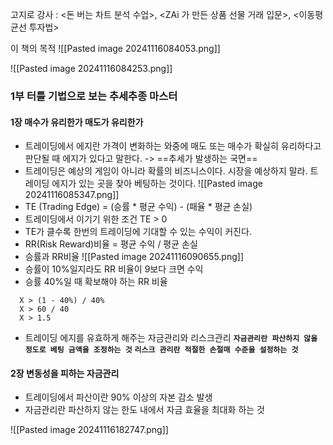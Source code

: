 고지로 강사 : <돈 버는 차트 분석 수업>, <ZAi 가 만든 상품 선물 거래 입문>, <이동평균선 투자법>

이 책의 목적
![[Pasted image 20241116084053.png]]

![[Pasted image 20241116084253.png]]
### 1부 터틀 기법으로 보는 추세추종 마스터
#### 1장 매수가 유리한가 매도가 유리한가

+ 트레이딩에서 에지란 가격이 변화하는 와중에 매도 또는 매수가 확실히 유리하다고 판단될 때 에지가 있다고 말한다.  -> ==추세가 발생하는 국면==
+ 트레이딩은 예상의 게임이 아니라 확률의 비즈니스이다. 시장을 예상하지 말라. 트레이딩 에지가 있는 곳을 찾아 베팅하는 것이다.
 ![[Pasted image 20241116085347.png]]
+ TE (Trading Edge) = (승률 * 평균 수익) - (패율 * 평균 손실) 
+ 트레이딩에서 이기기 위한 조건 TE  > 0 
+ TE가 클수록 한번의 트레이딩에 기대할 수 있는 수익이 커진다. 
+ RR(Risk Reward)비율 = 평균 수익 / 평균 손실 
+ 승률과 RR비율
 ![[Pasted image 20241116090655.png]]
+ 승률이 10%일지라도 RR 비율이 9보다 크면 수익
+ 승률 40%일 때 확보해야 하는 RR 비율
```
  X > (1 - 40%) / 40% 
  X > 60 / 40
  X > 1.5 
```
+ 트레이딩 에지를 유효하게 해주는 자금관리와 리스크관리
  **`자금관리란 파산하지 않을 정도로 베팅 금액을 조정하는 것`**
  **`리스크 관리란 적절한 손절매 수준을 설정하는 것`**


#### 2장 변동성을 피하는 자금관리
+ 트레이딩에서 파산이란 90% 이상의 자본 감소 발생
+ 자금관리란 파산하지 않는 한도 내에서 자금 효율을 최대화 하는 것

![[Pasted image 20241116182747.png]]


